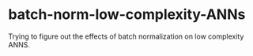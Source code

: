 # batch-norm-low-complexity-ANNs
Trying to figure out the effects of batch normalization on low complexity ANNS. 
